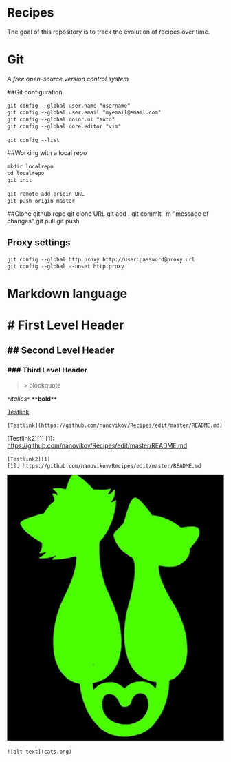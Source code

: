 # Recipes

The goal of this repository is to track the evolution of recipes over time.

# Git
_A free open-source version control system_

##Git configuration

	git config --global user.name "username"
	git config --global user.email "myemail@email.com"
	git config --global color.ui "auto"
	git config --global core.editor "vim"

	git config --list

##Working with a local repo

	mkdir localrepo
	cd localrepo
	git init

	git remote add origin URL
	git push origin master

##Clone github repo
	git clone URL
	git add .
	git commit -m "message of changes"
	git pull
	git push

## Proxy settings
	git config --global http.proxy http://user:password@proxy.url
	git config --global --unset http.proxy

# Markdown language

# # First Level Header

## ## Second Level Header

### ### Third Level Header

> `>` blockquote

*`*`italics`*`*
**`**`bold`**`**

[Testlink](https://github.com/nanovikov/Recipes/edit/master/README.md)

	[Testlink](https://github.com/nanovikov/Recipes/edit/master/README.md)

[Testlink2][1]
[1]: https://github.com/nanovikov/Recipes/edit/master/README.md

	[Testlink2][1]
	[1]: https://github.com/nanovikov/Recipes/edit/master/README.md

![alt text](cats.png)

	![alt text](cats.png)



 

